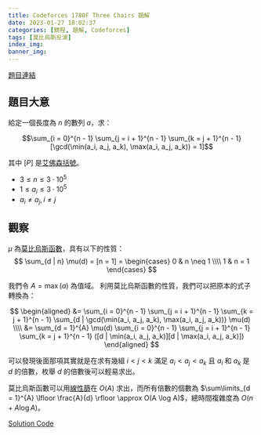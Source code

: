 ```yaml
---
title: Codeforces 1780F Three Chairs 題解
date: 2023-01-27 18:02:37
categories: [競程, 題解, Codeforces]
tags: [莫比烏斯反演]
index_img:
banner_img:
---
```


[題目連結](https://codeforces.com/contest/1780/problem/F)

## 題目大意

給定一個長度為 $n$ 的數列 $a$，求：

$$\sum_{i = 0}^{n - 1} \sum_{j = i + 1}^{n - 1} \sum_{k = j + 1}^{n - 1} [\gcd(\min(a_i, a_j, a_k), \max(a_i, a_j, a_k)) = 1]$$

其中 $[P]$ 是[艾佛森括號](https://zh.wikipedia.org/wiki/%E8%89%BE%E4%BD%9B%E6%A3%AE%E6%8B%AC%E5%8F%B7)。

* $3 \leq n \leq 3 \cdot 10^5$
* $1 \leq a_i \leq 3 \cdot 10^5$
* $a_i \neq a_j, i \neq j$

## 觀察

$\mu$ 為[莫比烏斯函數](https://oi-wiki.org/math/number-theory/mobius/)，具有以下的性質：
$$
\sum_{d | n} \mu(d) = [n = 1] =
\begin{cases}
    0 & n \neq 1 \\\\
    1 & n = 1
\end{cases}
$$

我們令 $A = \max(a)$ 為值域。
利用莫比烏斯函數的性質，我們可以把原本的式子轉換為：

$$
\begin{aligned}
&= \sum_{i = 0}^{n - 1} \sum_{j = i + 1}^{n - 1} \sum_{k = j + 1}^{n - 1} \sum_{d | \gcd(\min(a_i, a_j, a_k), \max(a_i, a_j, a_k))} \mu(d) \\\\
&= \sum_{d = 1}^{A} \mu(d) \sum_{i = 0}^{n - 1} \sum_{j = i + 1}^{n - 1} \sum_{k = j + 1}^{n - 1} ([d | \min(a_i, a_j, a_k)][d | \max(a_i, a_j, a_k)])
\end{aligned}
$$

可以發現後面那項其實就是在求有幾組 $i < j < k$ 滿足 $a_i < a_j < a_k$ 且 $a_i$ 和 $a_k$ 是 $d$ 的倍數，枚舉 $d$ 的倍數後可以輕易求出。

莫比烏斯函數可以用[線性篩](https://oi-wiki.org/math/number-theory/sieve/#%E7%BA%BF%E6%80%A7%E7%AD%9B%E6%B3%95)在 $O(A)$ 求出，而所有倍數的個數為 $\sum\limits_{d = 1}^{A} \lfloor \frac{A}{d} \rfloor \approx O(A \log A)$，總時間複雜度為 $O(n + A \log A)$。

[Solution Code](https://codeforces.com/contest/1780/submission/190633405)